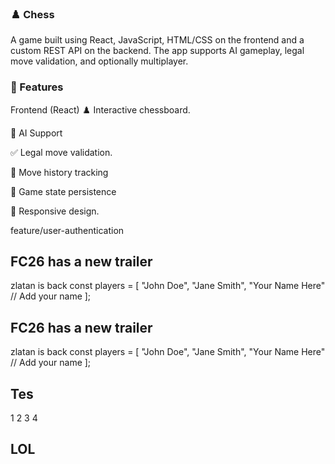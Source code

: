 ### ♟️ Chess 
A game built using React, JavaScript, HTML/CSS on the frontend and a custom REST API on the backend. The app supports AI gameplay, legal move validation, and optionally multiplayer.

### 🧩 Features
Frontend (React)
♟️ Interactive chessboard.

🧠 AI Support

✅ Legal move validation.

🔁 Move history tracking

💾 Game state persistence

📱 Responsive design.

feature/user-authentication

## FC26 has a new trailer
zlatan is back 
const players = [
    "John Doe",
    "Jane Smith",
    "Your Name Here"  // Add your name
];
## FC26 has a new trailer
zlatan is back 
const players = [
    "John Doe",
    "Jane Smith",
    "Your Name Here"  // Add your name
];
## Tes
1
2
3
4
## LOL 